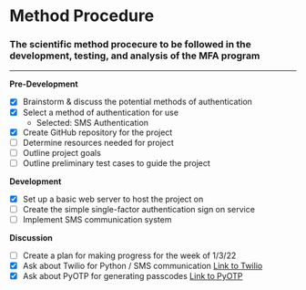 
# Method Procedure

### The scientific method procecure to be followed in the development, testing, and analysis of the MFA program

***

**Pre-Development**

- [x] Brainstorm & discuss the potential methods of authentication
- [x] Select a method of authentication for use
  + Selected: SMS Authentication
- [x] Create GitHub repository for the project
- [ ] Determine resources needed for project
- [ ] Outline project goals 
- [ ] Outline preliminary test cases to guide the project

**Development**

- [x] Set up a basic web server to host the project on
- [ ] Create the simple single-factor authentication sign on service
- [ ] Implement SMS communication system

**Discussion**

- [ ] Create a plan for making progress for the week of 1/3/22
- [x] Ask about Twilio for Python / SMS communication [Link to Twilio](https://www.twilio.com/docs/sms/send-messages)
- [x] Ask about PyOTP for generating passcodes [Link to PyOTP](https://pyauth.github.io/pyotp/)